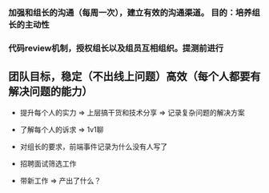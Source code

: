 ### 加强和组长的沟通（每周一次），建立有效的沟通渠道。 目的：培养组长的主动性


### 代码review机制，授权组长以及组员互相组织。提测前进行





## 团队目标，稳定（不出线上问题）高效（每个人都要有解决问题的能力）

* 提升每个人的实力 => 上层搞干货和技术分享 => 记录复杂问题的解决方案
* 了解每个人的诉求 => 1v1聊



* 对组长的要求，前端事件记录为什么没有人写了
* 招聘面试筛选工作
* 带新工作 => 产出了什么？